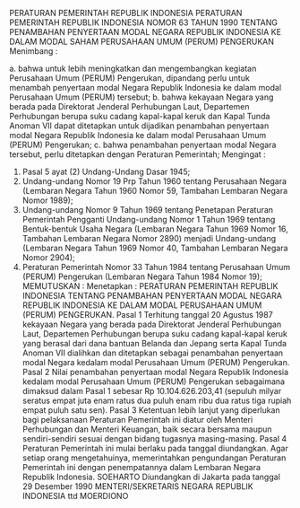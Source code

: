  PERATURAN PEMERINTAH REPUBLIK INDONESIA PERATURAN PEMERINTAH REPUBLIK INDONESIA NOMOR 63 TAHUN 1990 TENTANG PENAMBAHAN PENYERTAAN MODAL NEGARA REPUBLIK INDONESIA KE DALAM MODAL SAHAM PERUSAHAAN UMUM (PERUM) PENGERUKAN
Menimbang :

a. bahwa untuk lebih meningkatkan dan mengembangkan kegiatan Perusahaan Umum (PERUM) Pengerukan, dipandang perlu untuk menambah penyertaan modal Negara Republik Indonesia ke dalam modal Perusahaan Umum (PERUM) tersebut;
b. bahwa kekayaan Negara yang berada pada Direktorat Jenderal Perhubungan Laut, Departemen Perhubungan berupa suku cadang kapal-kapal keruk dan Kapal Tunda Anoman VII dapat ditetapkan untuk dijadikan penambahan penyertaan modal Negara Republik Indonesia ke dalam modal Perusahaan Umum (PERUM) Pengerukan;
c. bahwa penambahan penyertaan modal Negara tersebut, perlu ditetapkan dengan Peraturan Pemerintah;
Mengingat :

1. Pasal 5 ayat (2) Undang-Undang Dasar 1945;
2. Undang-undang Nomor 19 Prp Tahun 1960 tentang Perusahaan Negara (Lembaran Negara Tahun 1960 Nomor 59, Tambahan Lembaran Negara Nomor 1989);
3. Undang-undang Nomor 9 Tahun 1969 tentang Penetapan Peraturan Pemerintah Pengganti Undang-undang Nomor 1 Tahun 1969 tentang Bentuk-bentuk Usaha Negara (Lembaran Negara Tahun 1969 Nomor 16, Tambahan Lembaran Negara Nomor 2890) menjadi Undang-undang (Lembaran Negara Tahun 1969 Nomor 40, Tambahan Lembaran Negara Nomor 2904);
5. Peraturan Pemerintah Nomor 33 Tahun 1984 tentang Perusahaan Umum (PERUM) Pengerukan (Lembaran Negara Tahun 1984 Nomor 19);
MEMUTUSKAN :
 Menetapkan : PERATURAN PEMERINTAH REPUBLIK INDONESIA TENTANG PENAMBAHAN PENYERTAAN MODAL NEGARA REPUBLIK INDONESIA KE DALAM MODAL PERUSAHAAN UMUM (PERUM) PENGERUKAN.
Pasal 1
Terhitung tanggal 20 Agustus 1987 kekayaan Negara yang berada pada Direktorat Jenderal Perhubungan Laut, Departemen Perhubungan berupa suku cadang kapal-kapal keruk yang berasal dari dana bantuan Belanda dan Jepang serta Kapal Tunda Anoman VII dialihkan dan ditetapkan sebagai penambahan penyertaan modal Negara kedalam modal Perusahaan Umum (PERUM) Pengerukan.
Pasal 2
Nilai penambahan penyertaan modal Negara Republik Indonesia kedalam modal Perusahaan Umum (PERUM) Pengerukan sebagaimana dimaksud dalam Pasal 1 sebesar Rp 10.104.626.203,41 (sepuluh milyar seratus empat juta enam ratus dua puluh enam ribu dua ratus tiga rupiah empat puluh satu sen).
Pasal 3
Ketentuan lebih lanjut yang diperlukan bagi pelaksanaan Peraturan Pemerintah ini diatur oleh Menteri Perhubungan dan Menteri Keuangan, baik secara bersama maupun sendiri-sendiri sesuai dengan bidang tugasnya masing-masing.
Pasal 4
Peraturan Pemerintah ini mulai berlaku pada tanggal diundangkan. Agar setiap orang mengetahuinya, memerintahkan pengundangan Peraturan Pemerintah ini dengan penempatannya dalam Lembaran Negara Republik Indonesia. SOEHARTO Diundangkan di Jakarta pada tanggal 29 Desember 1990 MENTERI/SEKRETARIS NEGARA REPUBLIK INDONESIA ttd MOERDIONO